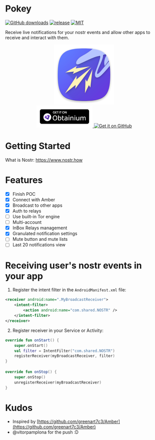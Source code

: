 # Pokey
[![GitHub downloads](https://img.shields.io/github/downloads/KoalaSat/pokey/total?label=Downloads&labelColor=27303D&color=0D1117&logo=github&logoColor=FFFFFF&style=flat)](https://github.com/KoalaSat/pokey/releases)
[![release](https://img.shields.io/github/v/release/KoalaSat/pokey)](https://github.com/KoalaSat/nostros/pokey)
[![MIT](https://img.shields.io/badge/license-MIT-blue)](https://github.com/KoalaSat/pokey/blob/main/LICENSE)

 Receive live notifications for your nostr events and allow other apps to receive and interact with them.

<div align="center">
    <img src="https://github.com/KoalaSat/pokey/blob/main/app/src/main/res/mipmap-xxxhdpi/ic_launcher.png" alt="Description of Image" />
</div>
<div align="center">
    <a href="https://github.com/ImranR98/Obtainium" target="_blank">
        <img src="./docs/obtainium.png" alt="Get it on Obtaininum" height="70" />
    </a>
<!--     <a src="https://github.com/zapstore/zapstore-cli" target="_blank">
        <img src="./docs/obtainium.png alt="Get it on Zap.Store" height="70" />
    </a> -->
    <a href="https://github.com/KoalaSat/pokey/releases" target="_blank">
        <img src="https://github.com/machiav3lli/oandbackupx/raw/034b226cea5c1b30eb4f6a6f313e4dadcbb0ece4/badge_github.png" alt="Get it on GitHub" height="70">
    </a>
</div>

# Getting Started

What is Nostr: https://www.nostr.how

# Features

- [x] Finish POC
- [x] Connect with Amber
- [x] Broadcast to other apps
- [x] Auth to relays
- [ ] Use built-in Tor engine
- [ ] Multi-account
- [x] InBox Relays management
- [x] Granulated notification settings
- [ ] Mute button and mute lists
- [ ] Last 20 notifications view

# Receiving user's nostr events in your app

1. Register the intent filter in the `AndroidManifest.xml` file:
```xml
<receiver android:name=".MyBroadcastReceiver">
    <intent-filter>
        <action android:name="com.shared.NOSTR" />
    </intent-filter>
</receiver>
```
2. Register receiver in your Service or Activity:
```kotlin
override fun onStart() {
    super.onStart()
    val filter = IntentFilter("com.shared.NOSTR")
    registerReceiver(myBroadcastReceiver, filter)
}

override fun onStop() {
    super.onStop()
    unregisterReceiver(myBroadcastReceiver)
}

```

# Kudos

- Inspired by [https://github.com/greenart7c3/Amber](https://github.com/greenart7c3/Amber)
- @vitorpamplona for the push :D
